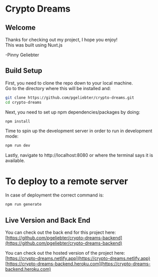 # Crypto Dreams

## Welcome

Thanks for checking out my project, I hope you enjoy!  
This was built using Nuxt.js

-Pinny Geliebter

## Build Setup

First, you need to clone the repo down to your local machine.  
Go to the directory where this will be installed and:
```bash
git clone https://github.com/pgeliebter/crypto-dreams.git
cd crypto-dreams
```

Next, you need to set up npm dependencies/packages by doing:
```bash
npm install
```

Time to spin up the development server in order to run in development mode:
```bash
npm run dev
```

Lastly, navigate to http://localhost:8080
or where the terminal says it is available.


# To deploy to a remote server
In case of deployment the correct command is:
```bash
npm run generate
```


## Live Version and Back End

You can check out the back end for this project here:  
[https://github.com/pgeliebter/crypto-dreams-backend](https://github.com/pgeliebter/crypto-dreams-backend)

  
You can check out the hosted version of the project here:  
[https://crypto-dreams.netlify.app](https://crypto-dreams.netlify.app)  
[https://crypto-dreams-backend.heroku.com](https://crypto-dreams-backend.heroku.com)